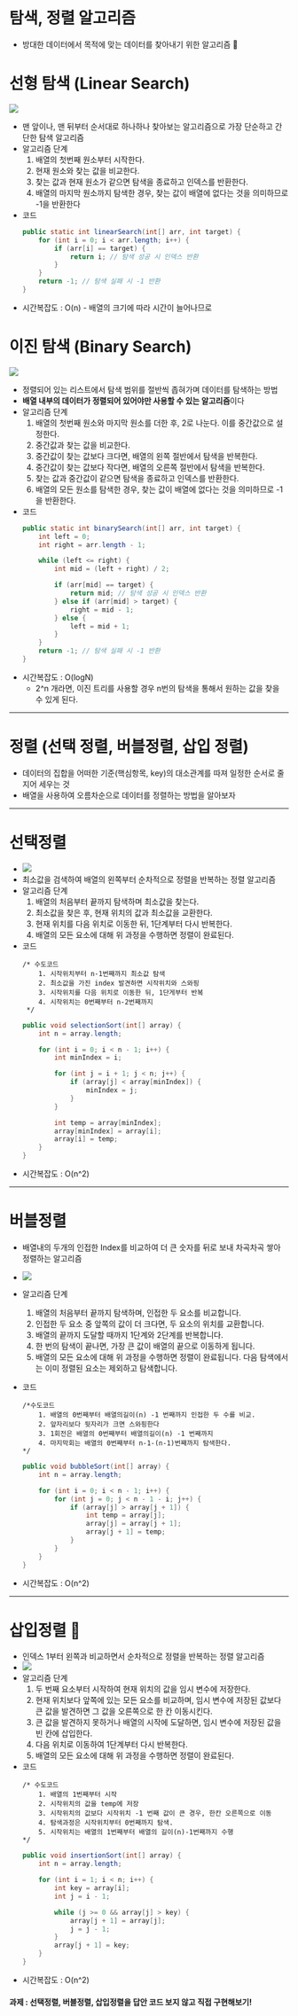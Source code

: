 # 탐색, 정렬 알고리즘

- 방대한 데이터에서 목적에 맞는 데이터를 찾아내기 위한 알고리즘 🧩

# 선형 탐색 (Linear Search)
![](https://i.imgur.com/9DEY3kc.gif)
- 맨 앞이나, 맨 뒤부터 순서대로 하나하나 찾아보는 알고리즘으로 가장 단순하고 간단한 탐색 알고리즘
- 알고리즘 단계
    1. 배열의 첫번째 원소부터 시작한다.
    2. 현재 원소와 찾는 값을 비교한다.
    3. 찾는 값과 현재 원소가 같으면 탐색을 종료하고 인덱스를 반환한다.
    4. 배열의 마지막 원소까지 탐색한 경우, 찾는 값이 배열에 없다는 것을 의미하므로 -1을 반환한다
- 코드
    ```java
    public static int linearSearch(int[] arr, int target) {
        for (int i = 0; i < arr.length; i++) {
            if (arr[i] == target) {
                return i; // 탐색 성공 시 인덱스 반환
            }
        }
        return -1; // 탐색 실패 시 -1 반환
    }
    ```
- 시간복잡도 : O(n) - 배열의 크기에 따라 시간이 늘어나므로


# 이진 탐색 (Binary Search)
![](https://i.imgur.com/wykH5nF.gif)
- 정렬되어 있는 리스트에서 탐색 범위를 절반씩 좁혀가며 데이터를 탐색하는 방법
- **배열 내부의 데이터가 정렬되어 있어야만 사용할 수 있는 알고리즘**이다
- 알고리즘 단계
    1. 배열의 첫번째 원소와 마지막 원소를 더한 후, 2로 나눈다. 이를 중간값으로 설정한다.
    2. 중간값과 찾는 값을 비교한다.
    3. 중간값이 찾는 값보다 크다면, 배열의 왼쪽 절반에서 탐색을 반복한다.
    4. 중간값이 찾는 값보다 작다면, 배열의 오른쪽 절반에서 탐색을 반복한다.
    5. 찾는 값과 중간값이 같으면 탐색을 종료하고 인덱스를 반환한다.
    6. 배열의 모든 원소를 탐색한 경우, 찾는 값이 배열에 없다는 것을 의미하므로 -1을 반환한다.
- 코드
    ```java
    public static int binarySearch(int[] arr, int target) {
        int left = 0;
        int right = arr.length - 1;

        while (left <= right) {
            int mid = (left + right) / 2;

            if (arr[mid] == target) {
                return mid; // 탐색 성공 시 인덱스 반환
            } else if (arr[mid] > target) {
                right = mid - 1;
            } else {
                left = mid + 1;
            }
        }
        return -1; // 탐색 실패 시 -1 반환
    }
    ```
- 시간복잡도 : O(logN)
    - 2^n 개라면, 이진 트리를 사용할 경우 n번의 탐색을 통해서 원하는 값을 찾을 수 있게 된다.



---

# 정렬 (선택 정렬, 버블정렬, 삽입 정렬)
- 데이터의 집합을 어떠한 기준(핵심항목, key)의 대소관계를 따져 일정한 순서로 줄지어 세우는 것
- 배열을 사용하여 오름차순으로 데이터를 정렬하는 방법을 알아보자

---

# 선택정렬
- ![](https://i.imgur.com/svWrXqH.gif)
- 최소값을 검색하여 배열의 왼쪽부터 순차적으로 정렬을 반복하는 정렬 알고리즘
- 알고리즘 단계
    1. 배열의 처음부터 끝까지 탐색하며 최소값을 찾는다.
    2. 최소값을 찾은 후, 현재 위치의 값과 최소값을 교환한다.
    3. 현재 위치를 다음 위치로 이동한 뒤, 1단계부터 다시 반복한다.
    4. 배열의 모든 요소에 대해 위 과정을 수행하면 정렬이 완료된다.
- 코드
    ```
    /* 수도코드
        1. 시작위치부터 n-1번째까지 최소값 탐색
        2. 최소값을 가진 index 발견하면 시작위치와 스와핑
        3. 시작위치를 다음 위치로 이동한 뒤, 1단게부터 반복
        4. 시작위치는 0번째부터 n-2번째까지
     */
    ```
    ```java
    public void selectionSort(int[] array) {
        int n = array.length;

        for (int i = 0; i < n - 1; i++) {
            int minIndex = i;

            for (int j = i + 1; j < n; j++) {
                if (array[j] < array[minIndex]) {
                    minIndex = j;
                }
            }

            int temp = array[minIndex];
            array[minIndex] = array[i];
            array[i] = temp;
        }
    }
    ```
- 시간복잡도 : O(n^2)
---

# 버블정렬

- 배열내의 두개의 인접한 Index를 비교하여 더 큰 숫자를 뒤로 보내 차곡차곡 쌓아 정렬하는 알고리즘
- ![](https://i.imgur.com/mKzwIe0.gif)

- 알고리즘 단계
    1. 배열의 처음부터 끝까지 탐색하며, 인접한 두 요소를 비교합니다.
    2. 인접한 두 요소 중 앞쪽의 값이 더 크다면, 두 요소의 위치를 교환합니다.
    3. 배열의 끝까지 도달할 때까지 1단계와 2단계를 반복합니다.
    4. 한 번의 탐색이 끝나면, 가장 큰 값이 배열의 끝으로 이동하게 됩니다.
    5. 배열의 모든 요소에 대해 위 과정을 수행하면 정렬이 완료됩니다. 다음 탐색에서는 이미 정렬된 요소는 제외하고 탐색합니다.
- 코드
    ```
    /*수도코드
        1. 배열의 0번째부터 배열의길이(n) -1 번째까지 인접한 두 수를 비교.
        2. 앞자리보다 뒷자리가 크면 스와핑한다
        3. 1회전은 배열의 0번째부터 배열의길이(n) -1 번째까지
        4. 마지막회는 배열의 0번째부터 n-1-(n-1)번째까지 탐색한다.
    */
    ```
    ```java
    public void bubbleSort(int[] array) {
        int n = array.length;

        for (int i = 0; i < n - 1; i++) {
            for (int j = 0; j < n - 1 - i; j++) {
                if (array[j] > array[j + 1]) {
                    int temp = array[j];
                    array[j] = array[j + 1];
                    array[j + 1] = temp;
                }
            }
        }
    }
    ```
- 시간복잡도 : O(n^2)

---

# 삽입정렬 🧩
- 인덱스 1부터 왼쪽과 비교하면서 순차적으로 정렬을 반복하는 정렬 알고리즘
- ![](https://i.imgur.com/mlBIWFc.gif)
- 알고리즘 단계
    1. 두 번째 요소부터 시작하여 현재 위치의 값을 임시 변수에 저장한다.
    2. 현재 위치보다 앞쪽에 있는 모든 요소를 비교하며, 임시 변수에 저장된 값보다 큰 값을 발견하면 그 값을 오른쪽으로 한 칸 이동시킨다.
    3. 큰 값을 발견하지 못하거나 배열의 시작에 도달하면, 임시 변수에 저장된 값을 빈 칸에 삽입한다.
    4. 다음 위치로 이동하여 1단계부터 다시 반복한다.
    5. 배열의 모든 요소에 대해 위 과정을 수행하면 정렬이 완료된다.
- 코드
    ```
    /* 수도코드
        1. 배열의 1번째부터 시작
        2. 시작위치의 값을 temp에 저장
        3. 시작위치의 값보다 시작위치 -1 번째 값이 큰 경우, 한칸 오른쪽으로 이동
        4. 탐색과정은 시작위치부터 0번째까지 탐색.
        5. 시작위치는 배열의 1번째부터 배열의 길이(n)-1번째까지 수행
    */
    ```
    ```java
    public void insertionSort(int[] array) {
        int n = array.length;

        for (int i = 1; i < n; i++) {
            int key = array[i];
            int j = i - 1;

            while (j >= 0 && array[j] > key) {
                array[j + 1] = array[j];
                j = j - 1;
            }
            array[j + 1] = key;
        }
    }
    ```
- 시간복잡도 : O(n^2)

#### 과제 : 선택정렬, 버블정렬, 삽입정렬을 답안 코드 보지 않고 직접 구현해보기!